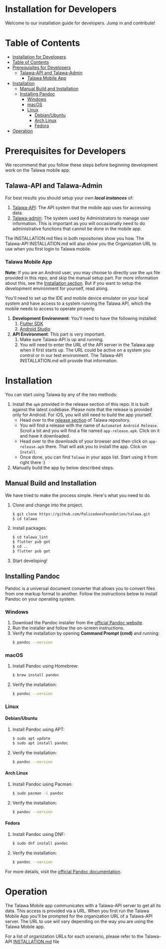 # Installation for Developers

Welcome to our installation guide for developers. Jump in and contribute!

# Table of Contents

- [Installation for Developers](#installation-for-developers)
- [Table of Contents](#table-of-contents)
- [Prerequisites for Developers](#prerequisites-for-developers)
  - [Talawa-API and Talawa-Admin](#talawa-api-and-talawa-admin)
    - [Talawa Mobile App](#talawa-mobile-app)
- [Installation](#installation)
  - [Manual Build and Installation](#manual-build-and-installation)
  - [Installing Pandoc](#installing-pandoc)
    - [Windows](#windows)
    - [macOS](#macos)
    - [Linux](#linux)
      - [Debian/Ubuntu](#debianubuntu)
      - [Arch Linux](#arch-linux)
      - [Fedora](#fedora)
- [Operation](#operation)

# Prerequisites for Developers

We recommend that you follow these steps before beginning development work on the Talawa mobile app.

## Talawa-API and Talawa-Admin

For best results you should setup your own **_local instances_** of:

1. [Talawa-API](https://github.com/PalisadoesFoundation/talawa-api): The API system that the mobile app uses for accessing data.
1. [Talawa-admin](https://github.com/PalisadoesFoundation/talawa-admin): The system used by Administrators to manage user information. This is important as you will occasionally need to do administrative functions that cannot be done in the mobile app.

The INSTALLATION.md files in both repositories show you how. The Talawa-API INSTALLATION.md will also show you the Organization URL to use when you first login to Talawa mobile.

### Talawa Mobile App

**Note:** If you are an Android user, you may choose to directly use the `apk` file provided in this repo, and skip the manual setup part. For more information about this, see the [Installation section](#Installation). But if you want to setup the development environment for yourself, read along.

You'll need to set up the IDE and mobile device emulator on your local system and have access to a system running the Talawa API, which the mobile needs to access to operate properly.

1. **Development Environment**: You'll need to have the following installed:
   1. [Flutter SDK](https://flutter.dev/docs/get-started/install)
   1. [Android Studio](https://developer.android.com/studio)
1. **API Environment**: This part is very important.
   1. Make sure Talawa-API is up and running.
   1. You will need to enter the URL of the API server in the Talawa app when it first starts up. The URL could be active on a system you control or in our test environment. The Talawa-API INSTALLATION.md will provide that information.

# Installation

You can start using Talawa by any of the two methods:

1. Install the `apk` provided in the release section of this repo. It is built against the latest codebase. Please note that the release is provided only for Android. For iOS, you will still need to build the app yourself.
   - Head over to the [release section](https://github.com/PalisadoesFoundation/talawa/releases) of Talawa repository.
   - You will find a release with the name of `Automated Android Release`. Scroll a bit and you will find a file named `app-release.apk`. Click on it and have it downloaded.
   - Head over to the downloads of your browser and then click on `app-release.apk` there. That will ask you to install the app. Click on `Install`.
   - Once done, you can find `Talawa` in your apps list. Start using it from right there :)
2. Manually build the app by below described steps.

## Manual Build and Installation

We have tried to make the process simple. Here's what you need to do.

1. Clone and change into the project.
   ```sh
   $ git clone https://github.com/PalisadoesFoundation/talawa.git
   $ cd talawa
   ```
1. Install packages.
   ```sh
   $ cd talawa_lint
   $ flutter pub get
   $ cd ..
   $ flutter pub get
   ```
1. Start developing!

## Installing Pandoc

Pandoc is a universal document converter that allows you to convert files from one markup format to another. Follow the instructions below to install Pandoc on your operating system.

### Windows

1. Download the Pandoc installer from the [official Pandoc website](https://pandoc.org/installing.html).
2. Run the installer and follow the on-screen instructions.
3. Verify the installation by opening **Command Prompt (cmd)** and running:
   ```sh
   $ pandoc --version
   ```

### macOS

1. Install Pandoc using Homebrew:
   ```sh
   $ brew install pandoc
   ```
2. Verify the installation:
   ```sh
   $ pandoc --version
   ```

### Linux

#### Debian/Ubuntu

1. Install Pandoc using APT:
   ```sh
   $ sudo apt update
   $ sudo apt install pandoc
   ```
2. Verify the installation:
   ```sh
   $ pandoc --version
   ```

#### Arch Linux

1. Install Pandoc using Pacman:
   ```sh
   $ sudo pacman -S pandoc
   ```
2. Verify the installation:
   ```sh
   $ pandoc --version
   ```

#### Fedora

1. Install Pandoc using DNF:
   ```sh
   $ sudo dnf install pandoc
   ```
2. Verify the installation:
   ```sh
   $ pandoc --version
   ```

For more details, visit the [official Pandoc documentation](https://pandoc.org/).

# Operation

The Talawa Mobile app communicates with a Talawa-API server to get all its data. This access is provided via a URL.
When you first run the Talawa Mobile App you'll be prompted for the organization URL of a Talawa-API server. The URL to use will vary depending on the way you are using the Talawa Mobile app.

For a list of organization URLs for each scenario, please refer to the Talawa-API [INSTALLATION.md](https://github.com/PalisadoesFoundation/talawa-api/blob/-/INSTALLATION.md) file
